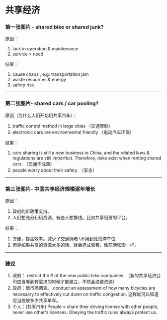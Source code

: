 # 共享经济

### 第一张图片 - shared bike or shared junk?

原因：

1. lack in operation & maintenance
2. service > need

结果： 

1. cause chaos , e.g. transportation jam
2. waste resources & energy
3. safety risk

------

### 第二张图片- shared cars /  car pooling? 

原因（为什么人们开始用共享汽车）：

1. traffic control method in large cities （交通管制）
2. electronic cars are environmental friendly （电动汽车环保）

结果：

1. cars sharing is still a new business in China, and the related laws & regulations are still imperfect. Therefore, risks exist when renting shared cars. （交通不成熟）
2. people worry about their safety. （安全）

------

### 第三张图片- 中国共享经济规模逐年增长

原因：

1. 政府的新政策支持。
2. 人们想充分利用资源，有些人想挣钱。比如共享租房的平台。

结果：

1. 方便，提高效率。减少了交通拥堵 \不用到处找停车位
2. 但是如果共享的资源太多的话，就会造成浪费，像前两张图一样。

------

### 建议

1. 政府： restrict the # of the new public bike companies.  （新的共享经济公司应当等到有需求的时候才能建立，不然会浪费资源）
2. 政府：做市场调查。 conduct an assessment of how many bicycles are necessary to effectively cut down on traffic congestion. 这样就可以知道应当投放多少共享单车。
3. 个人：(共享汽车) People × share their driving license with other people, never use other's licenses. Obeying the traffic rules always protect us.